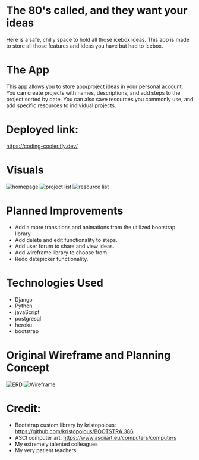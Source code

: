 #  The 80's called, and they want your ideas
Here is a safe, chilly space to hold all those icebox ideas. This app is made to store all those features and ideas you have but had to icebox.

# The App
This app allows you to store app/project ideas in your personal account. You can create projects with names, descriptions, and add steps to the project sorted by date. You can also save resources you commonly use, and add specific resources to individual projects.

# Deployed link:
https://coding-cooler.fly.dev/

# Visuals

![homepage](https://i.imgur.com/pb9n4ZB.png)
![project list](https://i.imgur.com/DhgdXdS.png)
![resource list](https://i.imgur.com/I5j4Xjs.png)

# Planned Improvements
* Add a more transitions and animations from the utilized bootstrap library.
* Add delete and edit functionality to steps.
* Add user forum to share and view ideas.
* Add wireframe library to choose from.
* Redo datepicker functionality.

# Technologies Used
* Django
* Python
* javaScript
* postgresql
* heroku
* bootstrap

# Original Wireframe and Planning Concept
![ERD](https://i.imgur.com/e3tke7V.png)
![Wireframe](https://i.imgur.com/sTUqXqW.png)

# Credit:
* Bootstrap custom library by kristopolous: https://github.com/kristopolous/BOOTSTRA.386
* ASCI computer art: https://www.asciiart.eu/computers/computers
* My extremely talented colleagues
* My very patient teachers
